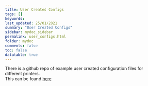 ```yaml
---
title: User Created Configs
tags: []
keywords: 
last_updated: 25/01/2021
summary: "User Created Configs"
sidebar: mydoc_sidebar
permalink: user_configs.html
folder: mydoc
comments: false
toc: false
datatable: true
---
```


There is a github repo of example user created configuration files for different printers.  
This can be found [here](https://github.com/TeamGloomy/LPC-STM32-RRFUserConfigs)
